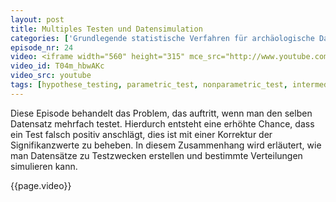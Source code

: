 ```yaml
---
layout: post
title: Multiples Testen und Datensimulation
categories: ['Grundlegende statistische Verfahren für archäologische Datenanalyse in R 2012']
episode_nr: 24
video: <iframe width="560" height="315" mce_src="http://www.youtube.com/embed/T04m_hbwAKc" frameborder="0" allowfullscreen="" src="http://www.youtube.com/embed/T04m_hbwAKc"></iframe>
video_id: T04m_hbwAKc
video_src: youtube
tags: [hypothese_testing, parametric_test, nonparametric_test, intermediate, german]
---
```


Diese Episode behandelt das Problem, das auftritt, wenn man den selben Datensatz mehrfach testet. Hierdurch entsteht eine erhöhte Chance, dass ein Test falsch positiv anschlägt, dies ist mit einer Korrektur der Signifikanzwerte zu beheben. In diesem Zusammenhang wird erläutert, wie man Datensätze zu Testzwecken erstellen und bestimmte Verteilungen simulieren kann.
<!--more-->
{{page.video}}
